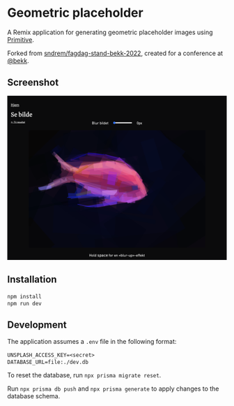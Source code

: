 # Geometric placeholder

A Remix application for generating geometric placeholder images using [Primitive](https://github.com/fogleman/primitive).

Forked from [sndrem/fagdag-stand-bekk-2022](https://github.com/sndrem/fagdag-stand-bekk-2022), created for a conference at [@bekk](https://github.com/bekk).

## Screenshot

![Screenshot](/screenshots/screenshot.png)

## Installation

```
npm install
npm run dev
```

## Development

The application assumes a `.env` file in the following format:

```
UNSPLASH_ACCESS_KEY=<secret>
DATABASE_URL=file:./dev.db
```

To reset the database, run `npx prisma migrate reset`.

Run `npx prisma db push` and `npx prisma generate` to apply changes to the database schema.
